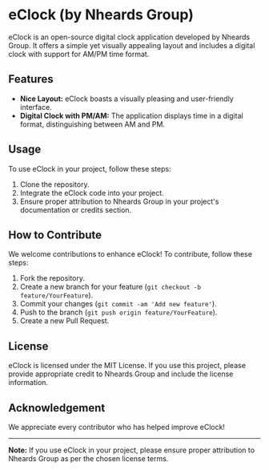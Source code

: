# eClock (by Nheards Group)

eClock is an open-source digital clock application developed by Nheards Group. It offers a simple yet visually appealing layout and includes a digital clock with support for AM/PM time format.

## Features

- **Nice Layout:** eClock boasts a visually pleasing and user-friendly interface.
- **Digital Clock with PM/AM:** The application displays time in a digital format, distinguishing between AM and PM.

## Usage

To use eClock in your project, follow these steps:

1. Clone the repository.
2. Integrate the eClock code into your project.
3. Ensure proper attribution to Nheards Group in your project's documentation or credits section.

## How to Contribute

We welcome contributions to enhance eClock! To contribute, follow these steps:

1. Fork the repository.
2. Create a new branch for your feature (`git checkout -b feature/YourFeature`).
3. Commit your changes (`git commit -am 'Add new feature'`).
4. Push to the branch (`git push origin feature/YourFeature`).
5. Create a new Pull Request.

## License

eClock is licensed under the MIT License. If you use this project, please provide appropriate credit to Nheards Group and include the license information.

## Acknowledgement

We appreciate every contributor who has helped improve eClock!

---

**Note:** If you use eClock in your project, please ensure proper attribution to Nheards Group as per the chosen license terms.

